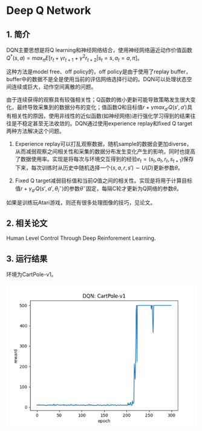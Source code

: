 # Deep Q Network

## 1. 简介

DQN主要思想是将Q learning和神经网络结合，使用神经网络逼近动作价值函数$Q^*(s, a) = max_{\pi}E[r_t + \gamma r_{t+1} + \gamma^2r_{t+2} | s_t=s, a_t=a, \pi]$。

这种方法是model free、off policy的，off policy是由于使用了replay buffer，buffer中的数据不是全是使用当前的评估网络选择行动的。DQN可以处理状态空间连续或巨大，动作空间离散的问题。

由于连续获得的观察具有较强相关性；Q函数的微小更新可能导致策略发生很大变化，最终导致采集到的数据分布的变化；值函数$Q$和目标值$r+\gamma max_{a'}Q(s', a')$具有相关性的原因，使用非线性的近似函数(如神经网络)进行强化学习得到的结果往往是不稳定甚至无法收敛的。DQN通过使用experience replay和fixed Q target两种方法解决这个问题。

1. Experience replay可以打乱观察数据，随机sample的数据会更加diverse，从而减弱观察之间相关性和采集的数据分布发生变化产生的影响，同时也提高了数据使用率。实现是将每次与环境交互得到的经验$e_t=(s_t, a_t, r_t, s_{t+1})$保存下来，每次训练时从历史中随机选择一个$(s, a, r, s')\sim U(D)$更新参数$\theta$。

2. Fixed Q target减弱目标值和当前$Q$值之间的相关性。实现是将用于计算目标值$r + \gamma _{a'}Q(s', a', \theta_i^-)$的参数$\theta^-$固定，每隔C轮才更新为Q网络的参数$\theta$。

如果是训练玩Atari游戏，则还有很多处理图像的技巧，见论文。

## 2. 相关论文

Human Level Control Through Deep Reinforement Learning.

## 3. 运行结果

环境为CartPole-v1。

![DQN_CartPole](DQN_CartPole.png)
